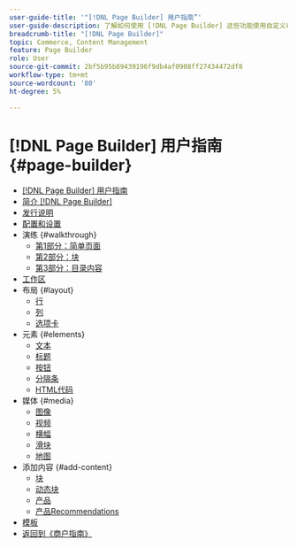 ```yaml
---
user-guide-title: '"[!DNL Page Builder] 用户指南”'
user-guide-description: 了解如何使用 [!DNL Page Builder] 这些功能使用自定义布局创建内容丰富的页面，以增强您的视觉叙事能力，并提高客户参与度和忠诚度。
breadcrumb-title: "[!DNL Page Builder]"
topic: Commerce, Content Management
feature: Page Builder
role: User
source-git-commit: 2bf5b95b89439196f9db4af0908ff27434472df8
workflow-type: tm+mt
source-wordcount: '80'
ht-degree: 5%

---
```



# [!DNL Page Builder] 用户指南 {#page-builder}

- [[!DNL Page Builder] 用户指南](guide-overview.md)
- [简介 [!DNL Page Builder]](introduction.md)
- [发行说明](release-notes.md)
- [配置和设置](setup.md)
- 演练 {#walkthrough}
   - [第1部分：简单页面](1-simple-page.md)
   - [第2部分：块](2-blocks.md)
   - [第3部分：目录内容](3-catalog-content.md)
- [工作区](workspace.md)
- 布局 {#layout}
   - [行](row.md)
   - [列](column.md)
   - [选项卡](tabs.md)
- 元素 {#elements}
   - [文本](text.md)
   - [标题](heading.md)
   - [按钮](buttons.md)
   - [分隔条](divider.md)
   - [HTML代码](html-code.md)
- 媒体 {#media}
   - [图像](image.md)
   - [视频](video.md)
   - [横幅](banner.md)
   - [滑块](slider.md)
   - [地图](map.md)
- 添加内容 {#add-content}
   - [块](block.md)
   - [动态块](dynamic-block.md)
   - [产品](products.md)
   - [产品Recommendations](recommendations.md)
- [模板](templates.md)
- [返回到《商户指南》](https://experienceleague.adobe.com/en/docs/commerce-admin/user-guides/home)


